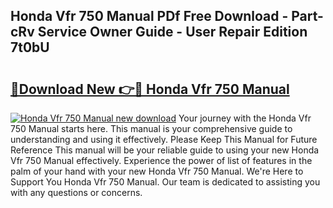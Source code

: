 ## Honda Vfr 750 Manual PDf Free Download - Part-cRv Service Owner Guide - User Repair Edition 7t0bU

# <h2><a href="http://cf15757.oget.top/?id=Honda+Vfr+750+Manual">🔗Download New 👉🔴 Honda Vfr 750 Manual</a></h2>

[![Honda Vfr 750 Manual new download](https://i.imgur.com/5g1atiW.png)](http://cf15757.oget.top/?id=Honda+Vfr+750+Manual)
Your journey with the Honda Vfr 750 Manual starts here. This manual is your comprehensive guide to understanding and using it effectively. Please Keep This Manual for Future Reference This manual will be your reliable guide to using your new Honda Vfr 750 Manual effectively. Experience the power of list of features in the palm of your hand with your new Honda Vfr 750 Manual. We're Here to Support You Honda Vfr 750 Manual. Our team is dedicated to assisting you with any questions or concerns.
